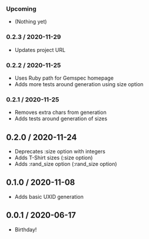 ### Upcoming

* (Nothing yet)


### 0.2.3 / 2020-11-29

* Updates project URL


### 0.2.2 / 2020-11-25

* Uses Ruby path for Gemspec homepage
* Adds more tests around generation using size option


### 0.2.1 / 2020-11-25

* Removes extra chars from generation
* Adds tests around generation of sizes


## 0.2.0 / 2020-11-24

* Deprecates :size option with integers
* Adds T-Shirt sizes (:size option)
* Adds :rand_size option (:rand_size option)


## 0.1.0 / 2020-11-08

* Adds basic UXID generation


## 0.0.1 / 2020-06-17

* Birthday!
